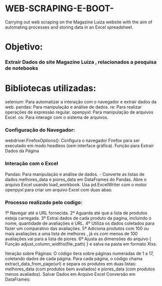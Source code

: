 # WEB-SCRAPING-E-BOOT-
Carrying out web scraping on the Magazine Luiza website with the aim of automating processes and storing data in an Excel spreadsheet.

# Objetivo: 

### Extrair Dados do site Magazine Luiza , relacionados a pesquisa de notebooks

# Bibliotecas utilizadas: 

selenium: Para automatizar a interação com o navegador e extrair dados da web.
pandas: Para manipulação e análise de dados.
re: Para realizar operações de expressão regular.
openpyxl: Para manipulação de arquivos Excel.
os: Para interagir com o sistema de arquivos.

### Configuração do Navegador:

webdriver.FirefoxOptions(): Configura o navegador Firefox para ser executado em modo headless (sem interface gráfica).
Função para Extrair Dados da Página

### Interação com o Excel 
Pandas: Para manipulação e análise de dados. - Converte as listas de dados melhores_data e piores_data em DataFrames do Pandas.
Abre o arquivo Excel usando load_workbook.
Usa pd.ExcelWriter com o motor openpyxl para criar um arquivo Excel com duas abas:

### Processo realizado pelo codigo:
1º Navegar até a URL fornecida.
2º Aguarda até que a lista de produtos esteja carregada.
3º Extrai dados de cada produto da pagina, incluindo o nome, quantidade de avaliações e URL.
4º Utiliza os dados coletados para fazer um comparativo das avaliações.
5º Adiciona produtos com 100 ou mais avaliações a uma lista de melhores , já os com menos de 100 avaliações vai para a lista de piores. 
6º Ajusta as dimensões do arquivo { Função adjust_column_widths(file_path) } e salva na pasta em formato Xlxs.

Iteração sobre Páginas:
O código itera sobre páginas numeradas de 1 a 17, coletando dados de cada página.
Para cada página, o código chama extract_data_from_page(url) e separa os produtos em duas listas: melhores_data (com produtos bem avaliados) e piores_data (com produtos menos avaliados).
Salvar Dados em Arquivo Excel
Conversão em DataFrames:
